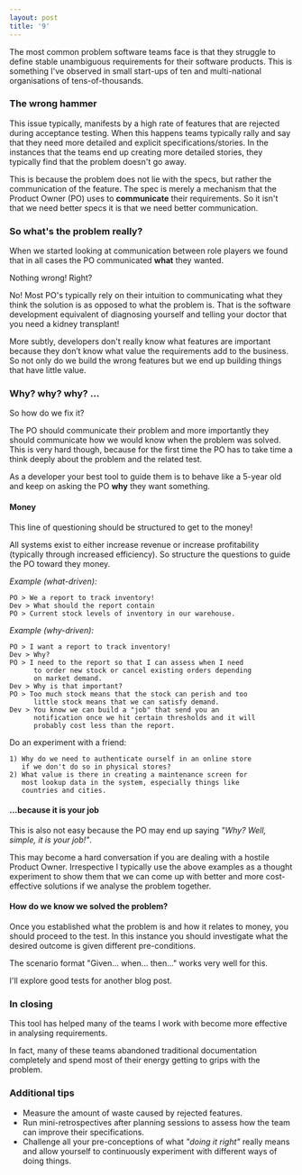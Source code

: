 ```yaml
---
layout: post
title: '9'
---
```


The most common problem software teams face is that they struggle to define stable unambiguous requirements for their software products. This is something I've observed in small start-ups of ten and multi-national organisations of tens-of-thousands.

<!--Problem-->
### The wrong hammer

This issue typically, manifests by a high rate of features that are rejected during acceptance testing. When this happens teams typically rally and say that they need more detailed and explicit specifications/stories. In the instances that the teams end up creating more detailed stories, they typically find that the problem doesn't go away.

This is because the problem does not lie with the specs, but rather the communication of the feature. The spec is merely a mechanism that the Product Owner (PO) uses to **communicate** their requirements. So it isn't that we need better specs it is that we need better communication.

### So what's the problem really?

When we started looking at communication between role players we found that in all cases the PO communicated **what** they wanted.

Nothing wrong! Right?

No! Most PO's typically rely on their intuition to communicating what they think the solution is as opposed to what the problem is. That is the software development equivalent of diagnosing yourself and telling your doctor that you need a kidney transplant!

More subtly, developers don't really know what features are important because they don’t know what value the requirements add to the business. So not only do we build the wrong features but we end up building things that have little value.

<!--Solution-->
### Why? why? why? …

So how do we fix it?

The PO should communicate their problem and more importantly they should communicate how we would know when the problem was solved. This is very hard though, because for the first time the PO has to take time a think deeply about the problem and the related test.

As a developer your best tool to guide them is to behave like a 5-year old and keep on asking the PO **why** they want something.

#### Money

This line of questioning should be structured to get to the money!

All systems exist to either increase revenue or increase profitability (typically through increased efficiency). So structure the questions to guide the PO toward they money.

_Example (what-driven):_

    PO > We a report to track inventory!
    Dev > What should the report contain
    PO > Current stock levels of inventory in our warehouse.

_Example (why-driven):_

    PO > I want a report to track inventory!
    Dev > Why? 
    PO > I need to the report so that I can assess when I need
          to order new stock or cancel existing orders depending
          on market demand.
    Dev > Why is that important?
    PO > Too much stock means that the stock can perish and too
          little stock means that we can satisfy demand.
    Dev > You know we can build a "job" that send you an
          notification once we hit certain thresholds and it will
          probably cost less than the report.

Do an experiment with a friend:

    1) Why do we need to authenticate ourself in an online store 
       if we don't do so in physical stores?
    2) What value is there in creating a maintenance screen for
       most lookup data in the system, especially things like
       countries and cities.

#### ...because it is your job

This is also not easy because the PO may end up saying _"Why? Well, simple, it is your job!"_.

This may become a hard conversation if you are dealing with a hostile Product Owner. Irrespective I typically use the above examples as a thought experiment to show them that we can come up with better and more cost-effective solutions if we analyse the problem together.

#### How do we know we solved the problem?

Once you established what the problem is and how it relates to money, you should proceed to the test. In this instance you should investigate what the desired outcome is given different pre-conditions.

The scenario format "Given... when... then..." works very well for this.

I'll explore good tests for another blog post.

<!--Implications-->
### In closing

This tool has helped many of the teams I work with become more effective in analysing requirements.

In fact, many of these teams abandoned traditional documentation completely and spend most of their energy getting to grips with the problem.

<!--Considerations-->
### Additional tips

- Measure the amount of waste caused by rejected features.
- Run mini-retrospectives after planning sessions to assess how the team can improve their specifications.
- Challenge all your pre-conceptions of what _"doing it right"_ really means and allow yourself to continuously experiment with different ways of doing things.
<!--kg-card-end: markdown-->